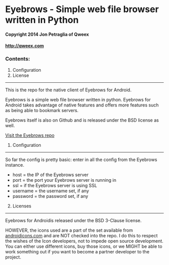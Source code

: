 # Eyebrows - Simple web file browser written in Python #
#### Copyright 2014 Jon Petraglia of Qweex ####
#### http://qweex.com ####

### Contents: ###
  1. Configuration
  2. License

------------------------------------------------------

This is the repo for the native client of Eyebrows for Android.

Eyebrows is a simple web file browser written in python. Eyebrows for Android takes advantage of native features
and offers more features such as being able to bookmark servers.

Eyebrows itself is also on Github and is released under the BSD license as well.

[Visit the Eyebrows repo](https://github.com/notbryant/eyebrows)

1. Configuration
----------------

So far the config is pretty basic: enter in all the config from the Eyebrows instance.
  * host = the IP of the Eyebrows server
  * port = the port your Eyebrows server is running in
  * ssl = if the Eyebrows server is using SSL
  * username = the username set, if any
  * password = the password set, if any


2. Licenses
----------------

Eyebrows for Androidis released under the BSD 3-Clause license.

HOWEVER, the icons used are a part of the set available from [androidicons.com](http://androidicons.com) and are NOT checked into the repo.
I do this to respect the wishes of the Icon developers, not to impede open source development. You can either use different icons, buy those icons,
or we MIGHT be able to work something out if you want to become a partner developer to the project.
